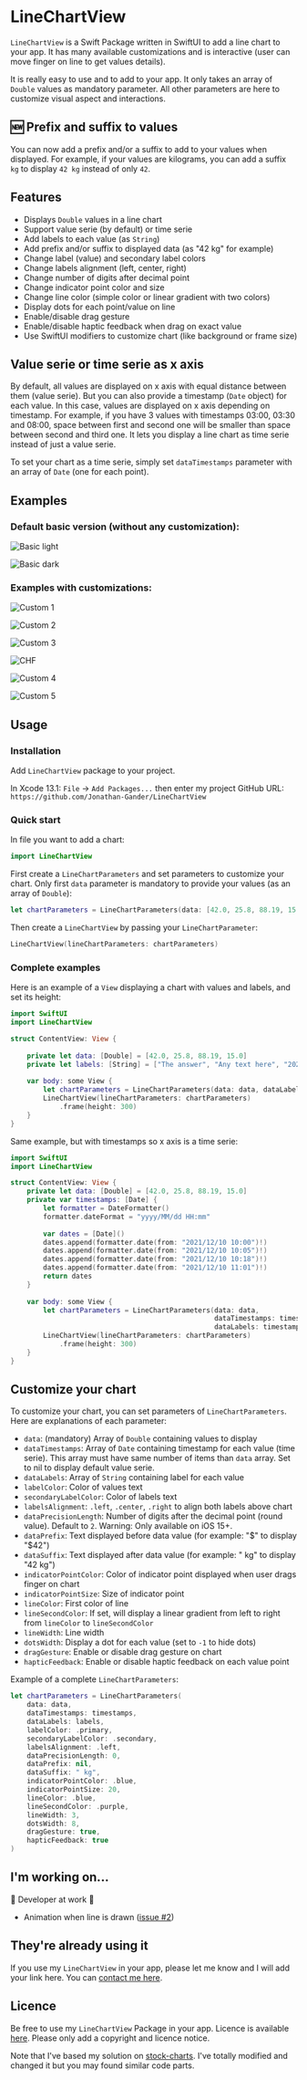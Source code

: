 # LineChartView

`LineChartView` is a Swift Package written in SwiftUI to add a line chart to your app. It has many available customizations and is interactive (user can move finger on line to get values details).

It is really easy to use and to add to your app. It only takes an array of `Double` values as mandatory parameter. All other parameters are here to customize visual aspect and interactions.

## 🆕 Prefix and suffix to values
You can now add a prefix and/or a suffix to add to your values when displayed. For example, if your values are kilograms, you can add a suffix ` kg` to display `42 kg` instead of only `42`.

## Features

- Displays `Double` values in a line chart
- Support value serie (by default) or time serie
- Add labels to each value (as `String`)
- Add prefix and/or suffix to displayed data (as "42 kg" for example)
- Change label (value) and secondary label colors
- Change labels alignment (left, center, right)
- Change number of digits after decimal point
- Change indicator point color and size
- Change line color (simple color or linear gradient with two colors)
- Display dots for each point/value on line
- Enable/disable drag gesture
- Enable/disable haptic feedback when drag on exact value
- Use SwiftUI modifiers to customize chart (like background or frame size)

## Value serie or time serie as x axis
By default, all values are displayed on x axis with equal distance between them (value serie). But you can also provide a timestamp (`Date` object) for each value. In this case, values are displayed on x axis depending on timestamp. For example, if you have 3 values with timestamps 03:00, 03:30 and 08:00, space between first and second one will be smaller than space between second and third one. It lets you display a line chart as time serie instead of just a value serie.

To set your chart as a time serie, simply set `dataTimestamps` parameter with an array of `Date` (one for each point).

## Examples

### Default basic version (without any customization):

![Basic light](https://user-images.githubusercontent.com/1695222/143007122-fda76cd6-db04-41a8-bde3-d4cc6a28ea36.png)

![Basic dark](https://user-images.githubusercontent.com/1695222/143007298-c454db5b-b636-4e68-91e5-c1eeff4a8749.png)

### Examples with customizations:

![Custom 1](https://user-images.githubusercontent.com/1695222/143007907-7acd8f2e-3e04-452f-9a04-67fdceeb80af.png)

![Custom 2](https://user-images.githubusercontent.com/1695222/143008445-e532c171-a659-42b9-b2c6-49c5bacda214.png)

![Custom 3](https://user-images.githubusercontent.com/1695222/143009005-f1def92c-4679-4fca-a6dc-5fab3c161eb9.png)

![CHF](https://user-images.githubusercontent.com/1695222/161321934-2560c670-5a6d-46ca-8494-429943d18684.png)

![Custom 4](https://user-images.githubusercontent.com/1695222/143009330-71530e2b-a7d0-4766-9b19-2fb000147486.png)

![Custom 5](https://user-images.githubusercontent.com/1695222/143010489-88d4d4b0-1ab8-4b77-adf0-337513be3426.png)


## Usage

### Installation

Add `LineChartView` package to your project. 

In Xcode 13.1: `File` -> `Add Packages...` then enter my project GitHub URL:  
`https://github.com/Jonathan-Gander/LineChartView`

### Quick start
In file you want to add a chart:

```swift
import LineChartView
```

First create a `LineChartParameters` and set parameters to customize your chart. Only first `data` parameter is mandatory to provide your values (as an array of `Double`):

```swift
let chartParameters = LineChartParameters(data: [42.0, 25.8, 88.19, 15.0])
```

Then create a `LineChartView` by passing your `LineChartParameter`:

```swift
LineChartView(lineChartParameters: chartParameters)
```

### Complete examples

Here is an example of a `View` displaying a chart with values and labels, and set its height:

```swift
import SwiftUI
import LineChartView

struct ContentView: View {
    
    private let data: [Double] = [42.0, 25.8, 88.19, 15.0]
    private let labels: [String] = ["The answer", "Any text here", "2021-11-21", "My number"]
    
    var body: some View {
        let chartParameters = LineChartParameters(data: data, dataLabels: labels)
        LineChartView(lineChartParameters: chartParameters)
            .frame(height: 300)
    }
}
```

Same example, but with timestamps so x axis is a time serie:

```swift
import SwiftUI
import LineChartView

struct ContentView: View {
    private let data: [Double] = [42.0, 25.8, 88.19, 15.0]
    private var timestamps: [Date] {
        let formatter = DateFormatter()
        formatter.dateFormat = "yyyy/MM/dd HH:mm"
        
        var dates = [Date]()
        dates.append(formatter.date(from: "2021/12/10 10:00")!)
        dates.append(formatter.date(from: "2021/12/10 10:05")!)
        dates.append(formatter.date(from: "2021/12/10 10:18")!)
        dates.append(formatter.date(from: "2021/12/10 11:01")!)
        return dates
    }
    
    var body: some View {
        let chartParameters = LineChartParameters(data: data,
                                                  dataTimestamps: timestamps,
                                                  dataLabels: timestamps.map({ $0.formatted(date: .numeric, time: .standard) }))
        LineChartView(lineChartParameters: chartParameters)
            .frame(height: 300)
    }
}
```

## Customize your chart

To customize your chart, you can set parameters of `LineChartParameters`. Here are explanations of each parameter:

- `data`: (mandatory) Array of `Double` containing values to display
- `dataTimestamps`: Array of `Date` containing timestamp for each value (time serie). This array must have same number of items than `data` array. Set to nil to display default value serie.
- `dataLabels`: Array of `String` containing label for each value
- `labelColor`: Color of values text
- `secondaryLabelColor`: Color of labels text
- `labelsAlignment`: `.left`, `.center`, `.right` to align both labels above chart
- `dataPrecisionLength`: Number of digits after the decimal point (round value). Default to `2`. Warning: Only available on iOS 15+.
- `dataPrefix`: Text displayed before data value (for example: "$" to display "$42")
- `dataSuffix`: Text displayed after data value (for example: " kg" to display "42 kg")
- `indicatorPointColor`: Color of indicator point displayed when user drags finger on chart
- `indicatorPointSize`: Size of indicator point
- `lineColor`: First color of line
- `lineSecondColor`: If set, will display a linear gradient from left to right from `lineColor` to `lineSecondColor`
- `lineWidth`: Line width
- `dotsWidth`: Display a dot for each value (set to `-1` to hide dots)
- `dragGesture`: Enable or disable drag gesture on chart
- `hapticFeedback`: Enable or disable haptic feedback on each value point

Example of a complete `LineChartParameters`:

```swift
let chartParameters = LineChartParameters(
    data: data,
    dataTimestamps: timestamps,
    dataLabels: labels,
    labelColor: .primary,
    secondaryLabelColor: .secondary,
    labelsAlignment: .left,
    dataPrecisionLength: 0,
    dataPrefix: nil,
    dataSuffix: " kg",
    indicatorPointColor: .blue,
    indicatorPointSize: 20,
    lineColor: .blue,
    lineSecondColor: .purple,
    lineWidth: 3,
    dotsWidth: 8,
    dragGesture: true,
    hapticFeedback: true
)
```

## I'm working on...

🚧 Developer at work 🚧

- Animation when line is drawn ([issue #2](https://github.com/Jonathan-Gander/LineChartView/issues/2))

## They're already using it

If you use my `LineChartView` in your app, please let me know and I will add your link here. You can [contact me here](https://contact.gander.family?locale=en).

## Licence

Be free to use my `LineChartView` Package in your app. Licence is available [here](https://github.com/Jonathan-Gander/LineChartView/blob/main/LICENSE). Please only add a copyright and licence notice.

Note that I've based my solution on [stock-charts](https://github.com/denniscm190/stock-charts). I've totally modified and changed it but you may found similar code parts.
